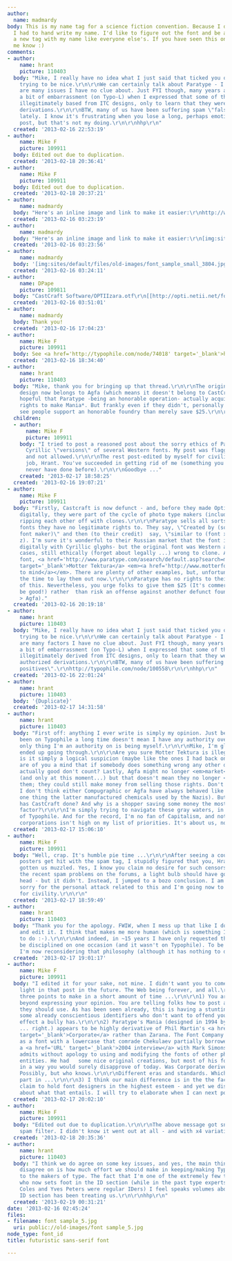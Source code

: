 ```yaml
---
author:
  name: madmardy
body: This is my name tag for a science fiction convention. Because I didn't pre-pay,
  I had to hand write my name. I'd like to figure out the font and be able to print
  a new tag with my name like everyone else's. If you have seen this one, please let
  me know :)
comments:
- author:
    name: hrant
    picture: 110403
  body: "Mike, I really have no idea what I just said that ticked you off. I was actually
    trying to be nice.\r\n\r\nWe can certainly talk about Paratype - I'm sure there
    are many issues I have no clue about. Just FYI though, many years ago I suffered
    a bit of embarrassment (on Typo-L) when I expressed that some of their fonts were
    illegitimately based from ITC designs, only to learn that they were in fact authorized
    derivations.\r\n\r\nBTW, many of us have been suffering spam \"false positives\"
    lately. I know it's frustrating when you lose a long, perhaps emotionally-charged
    post, but that's not my doing.\r\n\r\nhhp\r\n"
  created: '2013-02-16 22:53:19'
- author:
    name: Mike F
    picture: 109911
  body: Edited out due to duplication.
  created: '2013-02-18 20:36:41'
- author:
    name: Mike F
    picture: 109911
  body: Edited out due to duplication.
  created: '2013-02-18 20:37:21'
- author:
    name: madmardy
  body: "Here's an inline image and link to make it easier:\r\nhttp://www.madmardy.com/fonts/font_sample_small.jpg\r\n[img:sites/default/files/old-images/font_sample_small_3804.jpg]"
  created: '2013-02-16 03:23:19'
- author:
    name: madmardy
  body: "Here's an inline image and link to make it easier:\r\n[img:sites/default/files/old-images/font_sample_small_3804.jpg]"
  created: '2013-02-16 03:23:56'
- author:
    name: madmardy
  body: '[img:sites/default/files/old-images/font_sample_small_3804.jpg]'
  created: '2013-02-16 03:24:11'
- author:
    name: DPape
    picture: 109811
  body: "CastCraft Software/OPTIIzara.otf\r\n[[http://opti.netii.net/fonts-z/index.htm]][img:sites/default/files/old-images/atten1_5030.jpg]"
  created: '2013-02-16 03:51:01'
- author:
    name: madmardy
  body: Thank you!
  created: '2013-02-16 17:04:23'
- author:
    name: Mike F
    picture: 109911
  body: See <a href='http://typophile.com/node/74018' target='_blank'>here</a>.
  created: '2013-02-16 18:34:40'
- author:
    name: hrant
    picture: 110403
  body: "Mike, thank you for bringing up that thread.\r\n\r\nThe original of this
    design now belongs to Agfa (which means it doesn't belong to CastCraft). It's
    hopeful that Paratype -being an honorable operation- actually acquired the formal
    rights to make Mania*. But frankly even if they didn't, personally I'd rather
    see people support an honorable foundry than merely save $25.\r\n\r\n* http://www.paratype.com/pstore/default.asp?search=Mania&fcode=DA_MNA\r\n\r\nhhp\r\n"
  children:
  - author:
      name: Mike F
      picture: 109911
    body: "I tried to post a reasoned post about the sorry ethics of Paratype regarding
      Cyrillic \"versions\" of several Western fonts. My post was flagged as spam
      and not allowed.\r\n\r\nThe rest post-edited by myself for civility:\r\n\r\nGood
      job, Hrant. You've succeeded in getting rid of me (something you claimed to
      never have done before).\r\n\r\nGoodbye ..."
    created: '2013-02-17 18:58:25'
  created: '2013-02-16 19:07:21'
- author:
    name: Mike F
    picture: 109911
  body: "Firstly, Castcraft is now defunct - and, before they made OptiIzara and OptiZara
    digitally, they were part of the cycle of photo type makers (including Compugraphic)
    ripping each other off with clones.\r\n\r\nParatype sells all sorts of Western
    fonts they have no legitimate rights to. They say, \"Created by (some Russian
    font maker)\" and then (to their credit)  say, \"similar to (font x by designer
    z). I'm sure it's wonderful to their Russian market that the font is available
    digitally with Cyrillic glyphs- but the original font was Western and, in some
    cases, still ethically (forget about legally ...) wrong to clone. An Othmar Motter
    font, <a href='http://www.paratype.com/asearch/default.asp?search=motter&params=1&x=0&y=0'
    target='_blank'>Motter Tektura</a> <em><a href='http://www.motterfonts.com/' target='_blank'>comes
    to mind</a></em>. There are plenty of other examples, but, unfortunately, I haven't
    the time to lay them out now.\r\n\r\nParatype has no rights to their \"version\"
    of this. Nevertheless, you urge folks to give them $25 (It's commercial. It must
    be good!) rather  than risk an offense against another defunct foundry (Compugraphic
    > Agfa)."
  created: '2013-02-16 20:19:18'
- author:
    name: hrant
    picture: 110403
  body: "Mike, I really have no idea what I just said that ticked you off. I was actually
    trying to be nice.\r\n\r\nWe can certainly talk about Paratype - I'm sure there
    are many factors I have no clue about. Just FYI though, many years ago I suffered
    a bit of embarrassment (on Typo-L) when I expressed that some of their fonts are
    illegitimately derived from ITC designs, only to learn that they were in fact
    authorized derivations.\r\n\r\nBTW, many of us have been suffering spam \"false
    positives\".\r\nhttp://typophile.com/node/100558\r\n\r\nhhp\r\n"
  created: '2013-02-16 22:01:24'
- author:
    name: hrant
    picture: 110403
  body: '{Duplicate}'
  created: '2013-02-17 14:31:58'
- author:
    name: hrant
    picture: 110403
  body: "First off: anything I ever write is simply my opinion. Just because I've
    been on Typophile a long time doesn't mean I have any authority over you. The
    only thing I'm an authority on is being myself.\r\n\r\nMike, I'm glad your post
    ended up going through.\r\n\r\nAre you sure Motter Tektura is illegitimate? Or
    is it simply a logical suspicion (maybe like the ones I had back on Typo-L)? And
    are of you a mind that if somebody does something wrong any other deeds that are
    actually good don't count? Lastly, Agfa might no longer <em>market</em> fonts
    (and only at this moment...) but that doesn't mean they no longer <em>own</em>
    them; they could still make money from selling those rights. Don't get me wrong,
    I don't think either Compugraphic or Agfa have always behaved like saints (for
    one thing the latter manufactured chemicals used by the Nazis). But what good
    has CastCraft done? And why is a shopper saving some money the most important
    factor?\r\n\r\nI'm simply trying to navigate these gray waters, in the context
    of Typophile. And for the record, I'm no fan of Capitalism, and not offending
    corporations isn't high on my list of priorities. It's about us, not them.\r\n\r\nhhp\r\n"
  created: '2013-02-17 15:06:10'
- author:
    name: Mike F
    picture: 109911
  body: "Well, crap. It's humble pie time ...\r\n\r\nAfter seeing a couple like-minded
    posters get hit with the spam tag, I stupidly figured that you, Hrant, had (indirectly)
    gotten us muzzled. Yes, I know you claim no desire for such censorship.\r\n\r\nConsidering
    the recent spam problems on the forums, a light bulb should have gone off in my
    head - but it didn't. Instead, I jumped to a bozo conclusion. I am <em>truly</em>
    sorry for the personal attack related to this and I'm going now to edit that post
    for civility.\r\n\r\n"
  created: '2013-02-17 18:59:49'
- author:
    name: hrant
    picture: 110403
  body: "Thank you for the apology. FWIW, when I mess up that like I don't go back
    and edit it. I think that makes me more human (which is something I for one need
    to do :-).\r\n\r\nAnd indeed, in ~15 years I have only requested that somebody
    be disciplined on one occasion (and it wasn't on Typophile). To be candid though
    I'm now reconsidering that philosophy (although it has nothing to do with you).\r\n\r\nhhp\r\n"
  created: '2013-02-17 19:01:17'
- author:
    name: Mike F
    picture: 109911
  body: "I edited it for your sake, not mine. I didn't want you to come off in that
    light in that post in the future. The Web being forever, and all.\r\n\r\nI have
    three points to make in a short amount of time ...\r\n\r\n1) You are going well
    beyond expressing your opinion. You are telling folks how to post and what guidelines
    they should use. As has been seen already, this is having a stunting effect on
    some already conscientious identifiers who don't want to offend you. That is the
    effect a bully has.\r\n\r\n2) Paratype's Mania (designed in 1994 by Alexey Chekulaev
    ... right.) appears to be highly derivative of Phil Martin's <a href='http://www.fontfactory.com/font_info.php/font_id/13997/search/1/mode/0/search_text/corporate/page/6'
    target='_blank'>Corporate</a> rather than Zarana. The Font Company offered it
    as a font with a lowercase that comrade Chekulaev partially borrowed from.\r\n\r\nIn
    a <a href='URL' target='_blank'>2004 interview</a> with Mark Simonson, Phil Martin
    admits without apology to using and modifying the fonts of other photo-lettering
    entities. He had   some nice original creations, but most of his fonts were derivative
    in a way you would surely disapprove of today. Was Corporate derived from Zarana?
    Possibly, but who knows.\r\n\r\nDifferent eras and standards. Which plays a big
    part in ...\r\n\r\n3) I think our main difference is in the the fact that we both
    claim to hold font designers in the highest esteem - and yet we disagree mightily
    about what that entails. I will try to elaborate when I can next post.\r\n\r\n"
  created: '2013-02-17 20:02:10'
- author:
    name: Mike F
    picture: 109911
  body: "Edited out due to duplication.\r\n\r\nThe above message got snagged by the
    spam filter. I didn't know it went out at all - and with x4 variations. ??"
  created: '2013-02-18 20:35:36'
- author:
    name: hrant
    picture: 110403
  body: "I think we do agree on some key issues, and yes, the main thing we seem to
    disagree on is how much effort we should make in keeping/making Typophile friendly
    to the makers of type. The fact that I'm one of the extremely few type designers
    who now sets foot in the ID section (while in the past type experts like Stephen
    Coles and Yves Peters were regular IDers) I feel speaks volumes about how the
    ID section has been treating us.\r\n\r\nhhp\r\n"
  created: '2013-02-19 00:31:21'
date: '2013-02-16 02:45:24'
files:
- filename: font sample_5.jpg
  uri: public://old-images/font sample_5.jpg
node_type: font_id
title: futuristic sans-serif font

---
```

